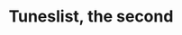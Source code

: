 ---
layout: post
title: Tuneslist, the second
id: 2
list_date: 'March 13th, 2015'
playlists:
 - name: Philip Woods
   url: 'http://open.spotify.com/user/1278187812/playlist/080RdYlHwRi6yvHjMBjgHT'
   title: 'faukx'
   src: 'Spotify'
   p_tags: 
    - ptag: fauxk
    - ptag: folk
 - name: Ryan Nance
   url: 'https://soundcloud.com/5thingsilearnedtoday/sets/february-finds'
   img: 'images/2/jellyfish.png'
   title: 'These Things Do Go Together'
   src: 'Soundcloud'
   p_tags: 
    - ptag: remix
    - ptag: hiphop
 - name: Namella Kim
   url: 'http://grooveshark.com/#!/playlist/Fun/78733752'
   title: 'Shoulder Pads and Aqua Ne'
   src: 'Grooveshark'
   p_tags: 
    - ptag: 80s
    - ptag: spazz
 - name: Jefff
   url: 'https://open.spotify.com/user/jefffis/playlist/1QtcCMJQE6E6QCiiQugoSk'
   img: 'images/2/chick-rock-rules.jpg'
   title: 'Lady Rock Rules'
   src: 'Spotify'
   p_tags: 
    - ptag: girls
    - ptag: rock
---